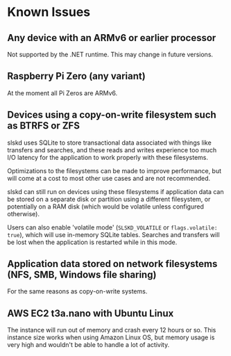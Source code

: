 # Known Issues

## Any device with an ARMv6 or earlier processor

Not supported by the .NET runtime.  This may change in future versions.

## Raspberry Pi Zero (any variant)

At the moment all Pi Zeros are ARMv6.

## Devices using a copy-on-write filesystem such as BTRFS or ZFS

slskd uses SQLite to store transactional data associated with things like transfers and searches, and these reads and writes experience too much I/O latency for the application to work properly with these filesystems.

Optimizations to the filesystems can be made to improve performance, but will come at a cost to most other use cases and are not recommended.

slskd can still run on devices using these filesystems if application data can be stored on a separate disk or partition using a different filesystem, or potentially on a RAM disk (which would be volatile unless configured otherwise).

Users can also enable 'volatile mode' (`SLSKD_VOLATILE` or `flags.volatile: true`), which will use in-memory SQLite tables.  Searches and transfers will be lost when the application is restarted while in this mode.

## Application data stored on network filesystems (NFS, SMB, Windows file sharing)

For the same reasons as copy-on-write systems.

## AWS EC2 t3a.nano with Ubuntu Linux

The instance will run out of memory and crash every 12 hours or so.  This instance size works when using Amazon Linux OS, but memory usage is very high and wouldn't be able to handle a lot of activity.